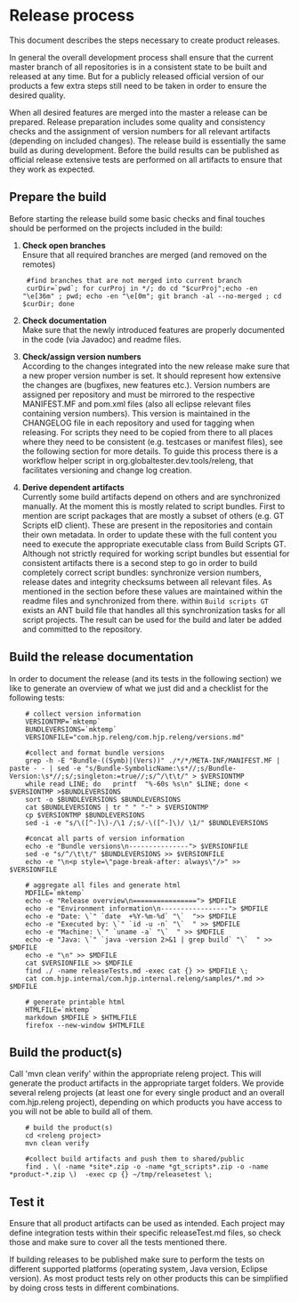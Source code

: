 Release process
===============
This document describes the steps necessary to create product releases.

In general the overall development process shall ensure that the current master branch of all repositories is in a consistent state to be built and released at any time. But for a publicly released official version of our products a few extra steps still need to be taken in order to ensure the desired quality.

When all desired features are merged into the master a release can be prepared. Release preparation includes some quality and consistency checks and the assignment of version numbers for all relevant artifacts (depending on included changes). The release build is essentially the same build as during development. Before the build results can be published as official release extensive tests are performed on all artifacts to ensure that they work as expected.

Prepare the build
-----------------
Before starting the release build some basic checks and final touches should be performed on the projects included in the build:

1. __Check open branches__  
Ensure that all required branches are merged (and removed on the remotes)

		#find branches that are not merged into current branch
		curDir=`pwd`; for curProj in */; do cd "$curProj";echo -en "\e[36m" ; pwd; echo -en "\e[0m"; git branch -al --no-merged ; cd $curDir; done

1. __Check documentation__  
Make sure that the newly introduced features are properly documented in the code (via Javadoc) and readme files.

1. __Check/assign version numbers__  
According to the changes integrated into the new release make sure that a new proper version number is set. It should represent how extensive the changes are (bugfixes, new features etc.).
Version numbers are assigned per repository and must be mirrored to the respective MANIFEST.MF and pom.xml files (also all eclipse relevant files containing version numbers). This version is maintained in the CHANGELOG file in each repository and used for tagging when releasing. For scripts they need to be copied from there to all places where they need to be consistent (e.g. testcases or manifest files), see the following section for more details. To guide this process there is a workflow helper script in org.globaltester.dev.tools/releng, that facilitates versioning and change log creation.

1. __Derive dependent artifacts__  
Currently some build artifacts depend on others and are synchronized manually. At the moment this is mostly related to script bundles.
First to mention are script packages that are mostly a subset of others (e.g. GT Scripts eID client). These are present in the repositories and contain their own metadata. In order to update these with the full content you need to execute the appropriate executable class from Build Scripts GT.
Although not strictly required for working script bundles but essential for consistent artifacts there is a second step to go in order to build completely correct script bundles: synchronize version numbers, release dates and integrity checksums between all relevant files. As mentioned in the section before these values are maintained within the readme files and synchronized from there. within `Build scripts GT` exists an ANT build file that handles all this synchronization tasks for all script projects. The result can be used for the build and later be added and committed to the repository.

Build the release documentation
-------------------------------
In order to document the release (and its tests in the following section) we like to generate an overview of what we just did and a checklist for the following tests:


		# collect version information
		VERSIONTMP=`mktemp`
		BUNDLEVERSIONS=`mktemp`
		VERSIONFILE="com.hjp.releng/com.hjp.releng/versions.md"
		
		#collect and format bundle versions
		grep -h -E "Bundle-((Symb)|(Vers))" ./*/*/META-INF/MANIFEST.MF | paste - - | sed -e "s/Bundle-SymbolicName:\s*//;s/Bundle-Version:\s*//;s/;singleton:=true//;s/^/\t\t/" > $VERSIONTMP
		while read LINE; do   printf  "%-60s %s\n" $LINE; done < $VERSIONTMP >$BUNDLEVERSIONS
		sort -o $BUNDLEVERSIONS $BUNDLEVERSIONS
		cat $BUNDLEVERSIONS | tr " " "-" > $VERSIONTMP
		cp $VERSIONTMP $BUNDLEVERSIONS
		sed -i -e "s/\([^-]\)-/\1 /;s/-\([^-]\)/ \1/" $BUNDLEVERSIONS
		
		#concat all parts of version information
		echo -e "Bundle versions\n---------------"> $VERSIONFILE
		sed -e "s/^/\t\t/" $BUNDLEVERSIONS >> $VERSIONFILE
		echo -e "\n<p style=\"page-break-after: always\"/>" >> $VERSIONFILE
		
		# aggregate all files and generate html
		MDFILE=`mktemp`
		echo -e "Release overview\n================"> $MDFILE
		echo -e "Environment information\n-----------------"> $MDFILE
		echo -e "Date: \`" `date  +%Y-%m-%d` "\`  ">> $MDFILE
		echo -e "Executed by: \`" `id -u -n` "\`  " >> $MDFILE
		echo -e "Machine: \`" `uname -a` "\`  " >> $MDFILE
		echo -e "Java: \`" `java -version 2>&1 | grep build` "\`  " >> $MDFILE
		echo -e "\n" >> $MDFILE
		cat $VERSIONFILE >> $MDFILE
		find ./ -name releaseTests.md -exec cat {} >> $MDFILE \;
		cat com.hjp.internal/com.hjp.internal.releng/samples/*.md >> $MDFILE
		
		# generate printable html 
		HTMLFILE=`mktemp`
		markdown $MDFILE > $HTMLFILE
		firefox --new-window $HTMLFILE


Build the product(s)
--------------------
Call 'mvn clean verify' within the appropriate releng project. This will generate the product artifacts in the appropriate target folders. We provide several releng projects (at least one for every single product and an overall com.hjp.releng project), depending on which products you have access to you will not be able to build all of them.

		# build the product(s)
		cd <releng project>
		mvn clean verify
		
		#collect build artifacts and push them to shared/public
		find . \( -name *site*.zip -o -name *gt_scripts*.zip -o -name *product-*.zip \)  -exec cp {} ~/tmp/releasetest \;
		

Test it
-------
Ensure that all product artifacts can be used as intended. Each project may define integration tests within their specific releaseTest.md files, so check those and make sure to cover all the tests mentioned there.

If building releases to be published make sure to perform the tests on different supported platforms (operating system, Java version, Eclipse version). As most product tests rely on other products this can be simplified by doing cross tests in different combinations.

<p style="page-break-after: always"/>
